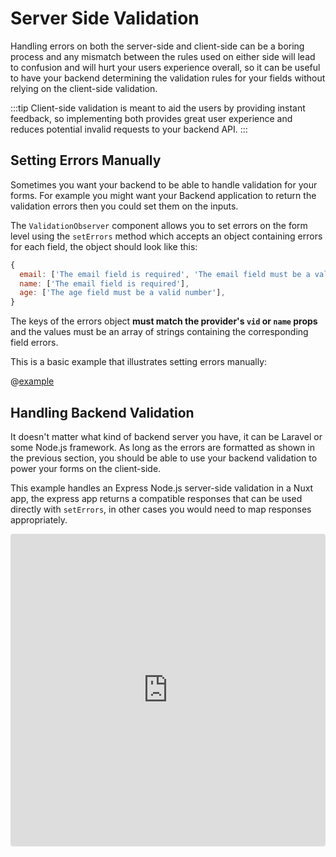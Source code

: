 # Server Side Validation

Handling errors on both the server-side and client-side can be a boring process and any mismatch between the rules used on either side will lead to confusion and will hurt your users experience overall, so it can be useful to have your backend determining the validation rules for your fields without relying on the client-side validation.

:::tip
  Client-side validation is meant to aid the users by providing instant feedback, so implementing both provides great user experience and reduces potential invalid requests to your backend API.
:::

## Setting Errors Manually

Sometimes you want your backend to be able to handle validation for your forms. For example you might want your Backend application to return the validation errors then you could set them on the inputs.

The `ValidationObserver` component allows you to set errors on the form level using the `setErrors` method which accepts an object containing errors for each field, the object should look like this:

```js
{
  email: ['The email field is required', 'The email field must be a valid email'],
  name: ['The email field is required'],
  age: ['The age field must be a valid number'],
}
```

The keys of the errors object **must match the provider's `vid` or `name` props** and the values must be an array of strings containing the corresponding field errors.

This is a basic example that illustrates setting errors manually:

@[example](manual-errors)

## Handling Backend Validation

It doesn't matter what kind of backend server you have, it can be Laravel or some Node.js framework. As long as the errors are formatted as shown in the previous section, you should be able to use your backend validation to power your forms on the client-side.

This example handles an Express Node.js server-side validation in a Nuxt app, the express app returns a compatible responses that can be used directly with `setErrors`, in other cases you would need to map responses appropriately.

<iframe
  src="https://codesandbox.io/embed/vue-template-ynrp9?fontsize=14&hidenavigation=1&module=%2Fsrc%2FApp.vue&theme=dark"
  style="width:100%; height:500px; border:0; border-radius: 4px; overflow:hidden;"
  title="VeeValidate - Backend Driven Validation"
  allow="geolocation; microphone; camera; midi; vr; accelerometer; gyroscope; payment; ambient-light-sensor; encrypted-media; usb"
  sandbox="allow-modals allow-forms allow-popups allow-scripts allow-same-origin"
></iframe>
